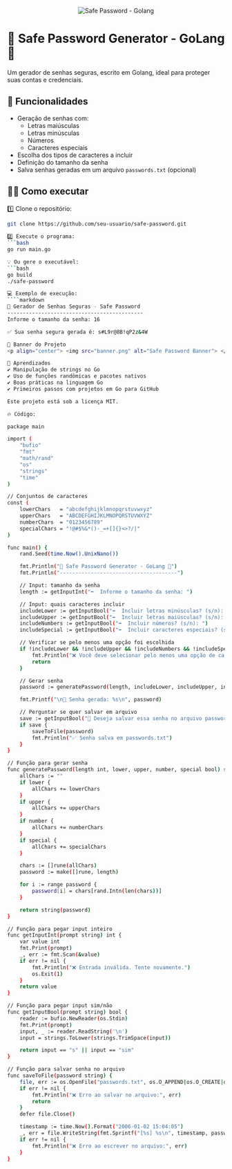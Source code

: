 <p align="center">
  <img src="banner.png" alt="Safe Password - Golang">
</p>

# 🔐 Safe Password Generator - GoLang 🚀

Um gerador de senhas seguras, escrito em Golang, ideal para proteger suas contas e credenciais.

## 🚀 Funcionalidades
- Geração de senhas com:
  - Letras maiúsculas
  - Letras minúsculas
  - Números
  - Caracteres especiais
- Escolha dos tipos de caracteres a incluir
- Definição do tamanho da senha
- Salva senhas geradas em um arquivo `passwords.txt` (opcional)

## 🏃‍♂️ Como executar

1️⃣ Clone o repositório:

```bash
git clone https://github.com/seu-usuario/safe-password.git
  
2️⃣ Execute o programa:
```bash
go run main.go

💡 Ou gere o executável:
```bash
go build
./safe-password

💻 Exemplo de execução:
````markdown
🔐 Gerador de Senhas Seguras - Safe Password
--------------------------------------------
Informe o tamanho da senha: 16

✅ Sua senha segura gerada é: s#L9r@8B!qP2z&4W

📸 Banner do Projeto
<p align="center"> <img src="banner.png" alt="Safe Password Banner"> </p>

🧠 Aprendizados
✔️ Manipulação de strings no Go
✔️ Uso de funções randômicas e pacotes nativos
✔️ Boas práticas na linguagem Go
✔️ Primeiros passos com projetos em Go para GitHub

Este projeto está sob a licença MIT.

🔥 Código:

package main

import (
	"bufio"
	"fmt"
	"math/rand"
	"os"
	"strings"
	"time"
)

// Conjuntos de caracteres
const (
	lowerChars   = "abcdefghijklmnopqrstuvwxyz"
	upperChars   = "ABCDEFGHIJKLMNOPQRSTUVWXYZ"
	numberChars  = "0123456789"
	specialChars = "!@#$%&*()-_=+[]{}<>?/|"
)

func main() {
	rand.Seed(time.Now().UnixNano())

	fmt.Println("🔐 Safe Password Generator - GoLang 🚀")
	fmt.Println("--------------------------------------")

	// Input: tamanho da senha
	length := getInputInt("➡️  Informe o tamanho da senha: ")

	// Input: quais caracteres incluir
	includeLower := getInputBool("➡️  Incluir letras minúsculas? (s/n): ")
	includeUpper := getInputBool("➡️  Incluir letras maiúsculas? (s/n): ")
	includeNumbers := getInputBool("➡️  Incluir números? (s/n): ")
	includeSpecial := getInputBool("➡️  Incluir caracteres especiais? (s/n): ")

	// Verificar se pelo menos uma opção foi escolhida
	if !includeLower && !includeUpper && !includeNumbers && !includeSpecial {
		fmt.Println("❌ Você deve selecionar pelo menos uma opção de caractere.")
		return
	}

	// Gerar senha
	password := generatePassword(length, includeLower, includeUpper, includeNumbers, includeSpecial)

	fmt.Printf("\n🔑 Senha gerada: %s\n", password)

	// Perguntar se quer salvar em arquivo
	save := getInputBool("💾 Deseja salvar essa senha no arquivo passwords.txt? (s/n): ")
	if save {
		saveToFile(password)
		fmt.Println("✅ Senha salva em passwords.txt")
	}
}

// Função para gerar senha
func generatePassword(length int, lower, upper, number, special bool) string {
	allChars := ""
	if lower {
		allChars += lowerChars
	}
	if upper {
		allChars += upperChars
	}
	if number {
		allChars += numberChars
	}
	if special {
		allChars += specialChars
	}

	chars := []rune(allChars)
	password := make([]rune, length)

	for i := range password {
		password[i] = chars[rand.Intn(len(chars))]
	}

	return string(password)
}

// Função para pegar input inteiro
func getInputInt(prompt string) int {
	var value int
	fmt.Print(prompt)
	_, err := fmt.Scan(&value)
	if err != nil {
		fmt.Println("❌ Entrada inválida. Tente novamente.")
		os.Exit(1)
	}
	return value
}

// Função para pegar input sim/não
func getInputBool(prompt string) bool {
	reader := bufio.NewReader(os.Stdin)
	fmt.Print(prompt)
	input, _ := reader.ReadString('\n')
	input = strings.ToLower(strings.TrimSpace(input))

	return input == "s" || input == "sim"
}

// Função para salvar senha no arquivo
func saveToFile(password string) {
	file, err := os.OpenFile("passwords.txt", os.O_APPEND|os.O_CREATE|os.O_WRONLY, 0644)
	if err != nil {
		fmt.Println("❌ Erro ao salvar no arquivo:", err)
		return
	}
	defer file.Close()

	timestamp := time.Now().Format("2006-01-02 15:04:05")
	_, err = file.WriteString(fmt.Sprintf("[%s] %s\n", timestamp, password))
	if err != nil {
		fmt.Println("❌ Erro ao escrever no arquivo:", err)
	}
}





